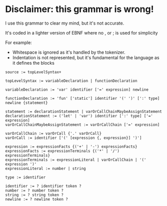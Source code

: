 # Disclaimer: this grammar is wrong!
I use this grammar to clear my mind, but it's not accurate.

It's coded in a lighter version of EBNF where no , or ; is used for simplicity

For example: 
* Whitespace is ignored as it's handled by the tokenizer.
* Indentation is not represented, but it's fundamental for the language as it defines the blocks
```
source := topLevelSyntax+

topLevelSyntax := variableDeclaration | functionDeclaration

variableDeclaration := 'var' identifier ['=' expression] newline

functionDeclaration := 'fun' ['static'] identifier '(' ')' [':' type] newline {statement}

statement := declarationStatement | varOrCallChainMaybeAssignStatement
declarationStatement := ('let' | 'var') identifier [':' type] ['=' expression]
varOrCallChainMaybeAssignStatement := varOrCallChain ['=' expression]

varOrCallChain := varOrCall {'.' varOrCall}
varOrCall := identifier ['(' [expression {, expression}] ')']

expression := expressionFacts {('+' | '-') expressionFacts}
expressionFacts := expressionTerminals {('*' | '/') expressionTerminals}
expressionTerminals := expressionLiteral | varOrCallChain | '(' expression ')'
expressionLiteral := number | string

type := identifier

identifier := ? identifier token ?
number := ? number token ?
string := ? string token ?
newline := ? newline token ?
```
